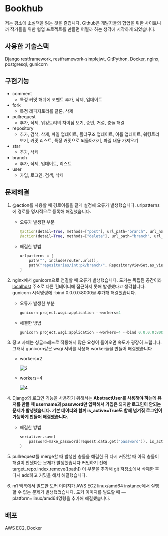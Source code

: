 # Bookhub

저는 평소에 소설책을 읽는 것을 즐깁니다. Github은 개발자들의 협업을 위한 사이트니까 작가들을 위한 협업 프로젝트를 만들면 어떨까 하는 생각에 시작하게 되었습니다.

## 사용한 기술스택

Django restframework, restframework-simplejwt, GitPython, Docker, nginx, postgresql, gunicorn

## 구현기능

- comment
    - 특정 커밋 해쉬에 코멘트 추가, 삭제, 업데이트
- fork
    - 특정 레파지토리를 클론, 삭제
- pullrequest
    - 추가, 삭제, 워킹트리의 차이점 보기, 승인, 거절, 충돌 해결
- repository
    - 추가, 검색, 삭제, 파일 업데이트, 폴더구조 업데이트, 이름 업데이트, 워킹트리 보기, 커밋 리스트, 특정 커밋으로 되돌아가기, 파일 내용 가져오기
- star
    - 추가, 삭제
- branch
    - 추가, 삭제, 업데이트, 리스트
- user
    - 가입, 로그인, 검색, 삭제

## 문제해결

1. @action를 사용할 때 경로이름을 같게 설정해 오류가 발생했습니다. urlpatterns에 경로를 명시적으로 등록해 해결했습니다.
    - 오류가 발생한 부분
        
        ```python
        @action(detail=True, methods=["post"], url_path="branch", url_name="branch")
        @action(detail=True, methods=["delete"], url_path="branch", url_name="branch")
        ```
        
    - 해결한 방법
        
        ```python
        urlpatterns = [
        	path("", include(router.urls)),
        	path("repositories/int:pk/branch/", RepositoryViewSet.as_view({"post": "create_branch", "delete": "delete_branch"}), name="repository-branch"),
        ]
        ```
        
2. nginx에서 gunicorn으로 연결할 때 오류가 발생했습니다. 도커는 독립된 공간이라 [localhost](http://localhost) 주소로 다른 컨테이너에 접근하지 못해 발생했다고 생각합니다. gunicorn 시작명령에 -bind 0.0.0.0:8000을 추가해 해결했습니다.
    - 오류가 발생한 부분
        
        ```python
        gunicorn project.wsgi:application --workers=4
        ```
        
    - 해결한 방법
        
        ```python
        gunicorn project.wsgi:application --workers=4 --bind 0.0.0.0:8000
        ```
        
3. 장고 자체는 싱글스레드로 작동해서 많은 요청이 들어오면 속도가 굉장히 느립니다. 그래서 gunicorn같은 wsgi 서버를 사용해 worker들을 만들어 해결했습니다
    - workers=2
        
        ![2](https://user-images.githubusercontent.com/53591258/228712228-7b465999-e42e-478a-98ee-8bb8fae5bb67.png)
        
    - workers=4
        
        ![4](https://user-images.githubusercontent.com/53591258/228712320-322f01e7-353d-4c15-907f-c69c550db91b.png)
        
4. Django의 로그인 기능을 사용하기 위해서는 **AbstractUser를 사용해야 하는데 유저를 만들 때 username과 password만 입력해서 가입은 되지만 로그인이 안되는 문제가 발생했습니다. 기본 데이터와 함께 is_active=True도 함께 넘겨줘 로그인이 가능하게 만들어 해결했습니다.**
    - 해결한 방법
        
        ```python
        serializer.save(
        	password=make_password(request.data.get("password")), is_active=True
        )
        ```
        
5. pullrequest를 merge할 때 발생한 충돌을 해결한 뒤 다시 커밋할 때 아직 충돌이 해결이 안됐다는 문제가 발생했습니다 커밋하기 전에 target_repo.index.remove([path]) 이 부분을 추가해 git 저장소에서 삭제한 후 다시 add하고 커밋을 해서 해결했습니다.
6. m1 맥북에서 빌드한 도커 이미지가 AWS EC2 linux/amd64 instance에서 실행할 수 없는 문제가 발생했었습니다. 도커 이미지를 빌드할 때 —platform=linux/amd64명령을 추가해 해결했습니다.

## 배포

AWS EC2, Docker
